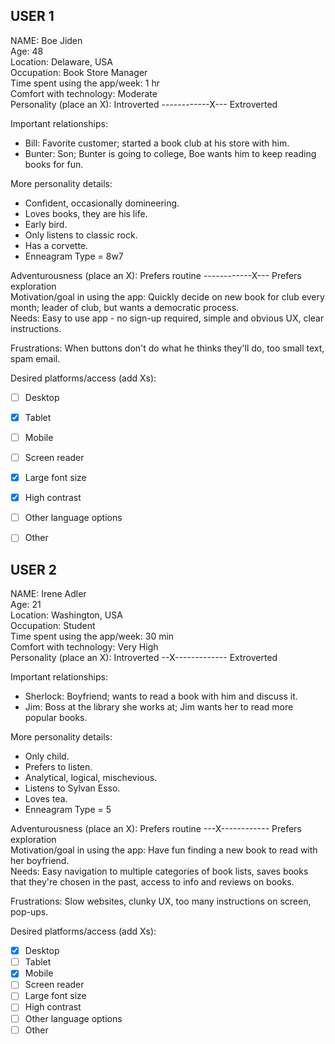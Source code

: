 ## USER 1
NAME: Boe Jiden<br>
Age: 48<br>
Location: Delaware, USA<br>
Occupation: Book Store Manager<br>
Time spent using the app/week: 1 hr<br>
Comfort with technology: Moderate<br>
Personality (place an X): 
    Introverted ------------X--- Extroverted

Important relationships: 
  - Bill: Favorite customer; started a book club at his store with him.
  - Bunter: Son; Bunter is going to college, Boe wants him to keep reading books for fun.

More personality details:
  - Confident, occasionally domineering.
  - Loves books, they are his life.
  - Early bird.
  - Only listens to classic rock.
  - Has a corvette.
  - Enneagram Type = 8w7

Adventurousness (place an X): 
	Prefers routine ------------X--- Prefers exploration <br>
Motivation/goal in using the app: Quickly decide on new book for club every month; leader of club, but wants a democratic process.<br>
Needs: Easy to use app - no sign-up required, simple and obvious UX, clear instructions.<br>

Frustrations: When buttons don't do what he thinks they'll do, too small text, spam email.<br>

Desired platforms/access (add Xs):
- [ ] Desktop
- [x] Tablet
- [ ] Mobile
- [ ] Screen reader
- [x] Large font size
- [x] High contrast
- [ ] Other language options
- [ ] Other


## USER 2
NAME: Irene Adler<br>
Age: 21<br>
Location: Washington, USA<br>
Occupation: Student<br>
Time spent using the app/week: 30 min<br>
Comfort with technology: Very High<br>
Personality (place an X): 
    Introverted --X------------- Extroverted

Important relationships:
  - Sherlock: Boyfriend; wants to read a book with him and discuss it.
  - Jim: Boss at the library she works at; Jim wants her to read more popular books.

More personality details:
  - Only child.
  - Prefers to listen.
  - Analytical, logical, mischevious.
  - Listens to Sylvan Esso.
  - Loves tea.
  - Enneagram Type = 5

Adventurousness (place an X): 
	Prefers routine ---X------------ Prefers exploration <br>
Motivation/goal in using the app: Have fun finding a new book to read with her boyfriend.<br>
Needs: Easy navigation to multiple categories of book lists, saves books that they're chosen in the past, access to info and reviews on books.<br>

Frustrations: Slow websites, clunky UX, too many instructions on screen, pop-ups.<br>

Desired platforms/access (add Xs):
- [x] Desktop
- [ ] Tablet
- [x] Mobile
- [ ] Screen reader
- [ ] Large font size
- [ ] High contrast
- [ ] Other language options
- [ ] Other
